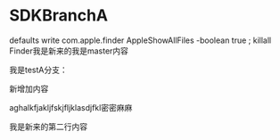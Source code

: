 # SDKBranchA

defaults write com.apple.finder AppleShowAllFiles -boolean true ; killall Finder我是新来的我是master内容

我是testA分支：

新增加内容


aghalkfjakljfskjfljklasdjfkl密密麻麻


我是新来的第二行内容
